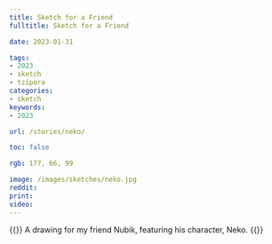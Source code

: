 ```yaml
---
title: Sketch for a Friend
fulltitle: Sketch for a Friend

date: 2023-01-31

tags: 
- 2023
- sketch
- tzipora
categories:
- sketch
keywords:
- 2023

url: /stories/neko/

toc: false

rgb: 177, 66, 99

image: /images/sketches/neko.jpg
reddit:
print:
video:
---
```

{{<hint caption>}}
A drawing for my friend Nubik, featuring his character, Neko.
{{</hint>}}